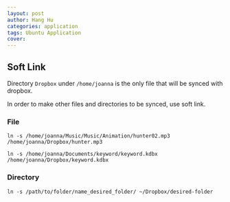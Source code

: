 ```yaml
---
layout: post
author: Hang Hu
categories: application
tags: Ubuntu Application 
cover: 
---
```


## Soft Link

Directory `Dropbox` under `/home/joanna` is the only file that will be synced with dropbox.   

In order to make other files and directories to be synced, use soft link.   

### File

```
ln -s /home/joanna/Music/Music/Animation/hunter02.mp3 /home/joanna/Dropbox/hunter.mp3
```


```
ln -s /home/joanna/Documents/keyword/keyword.kdbx /home/joanna/Dropbox/keyword.kdbx
```


### Directory


```
ln -s /path/to/folder/name_desired_folder/ ~/Dropbox/desired-folder
```

